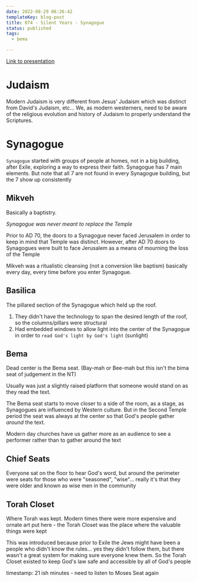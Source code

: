 ```yaml
---
date: 2022-08-29 06:26:42
templateKey: blog-post
title: 074 - Silent Years - Synagogue
status: published
tags:
  - bema

---
```


[Link to presentation](https://bemadiscipleship.s3.us-east-2.amazonaws.com/BEMA+074+Silent+Years+Synagogue-v2.pdf)

# Judaism

Modern Judaism is very different from Jesus' Judaism which was distinct from
David's Judaism, etc... We, as modern westerners, need to be aware of the
religious evolution and history of Judaism to properly understand the
Scriptures.

# Synagogue

`Synagogue` started with groups of people at homes, not in a big building,
after Exile, exploring a way to express their faith. Synagogue has 7 main
elements. But note that all 7 are not found in every Synagogue building, but
the 7 show up consistently

## Mikveh

Basically a baptistry.

_Synagogue was never meant to replace the Temple_

Prior to AD 70, the doors to a Synagogue never faced Jerusalem in order to keep
in mind that Temple was distinct. However, after AD 70 doors to Synagogues were
built to face Jerusalem as a means of mourning the loss of the Temple

Mikveh was a ritualistic cleansing (not a conversion like baptism) basically
every day, every time before you enter Synagogue.

## Basilica

The pillared section of the Synagogue which held up the roof.

1. They didn't have the technology to span the desired length of the roof, so the columns/pillars were structural
2. Had embedded windows to allow light into the center of the Synagogue in order to `read God's light by God's light` (sunlight)

## Bema

Dead center is the Bema seat. (Bay-mah or Bee-mah but this isn't the bima seat of judgement in the NT)

Usually was just a slightly raised platform that someone would stand on as they read the text. 

The Bema seat starts to move closer to a side of the room, as a stage, as
Synagogues are influenced by Western culture. But in the Second Temple period
the seat was always at the center so that God's people gather _around_ the
text.

Modern day churches have us gather more as an audience to see a performer
rather than to gather around the text

## Chief Seats

Everyone sat on the floor to hear God's word, but around the perimeter were
seats for those who were "seasoned", "wise"... really it's that they were older
and known as wise men in the community

## Torah Closet

Where Torah was kept. Modern times there were more expensive and ornate art put
here - the Torah Closet was the place where the valuable things were kept

This was introduced because prior to Exile the Jews might have been a people
who didn't know the rules... yes they didn't follow them, but there wasn't a
great system for making sure everyone knew them. So the Torah Closet existed to
keep God's law safe and accessible by all of God's people

timestamp: 21 ish minutes - need to listen to Moses Seat again



